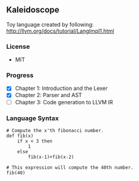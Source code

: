 ## Kaleidoscope
Toy language created by following: http://llvm.org/docs/tutorial/LangImpl1.html

### License
- MIT

### Progress
- [X] Chapter 1: Introduction and the Lexer
- [X] Chapter 2: Parser and AST
- [ ] Chapter 3: Code generation to LLVM IR

### Language Syntax
```
# Compute the x'th fibonacci number.
def fib(x)
    if x < 3 then
        1
    else
        fib(x-1)+fib(x-2)

# This expression will compute the 40th number.
fib(40)
```

